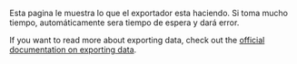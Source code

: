Esta pagina le muestra lo que el exportador esta haciendo. Si toma mucho tiempo, automáticamente sera tiempo de espera y dará error.

If you want to read more about exporting data, check out the [official documentation on exporting data](https://firefly-iii.readthedocs.io/en/latest/import/export.html).